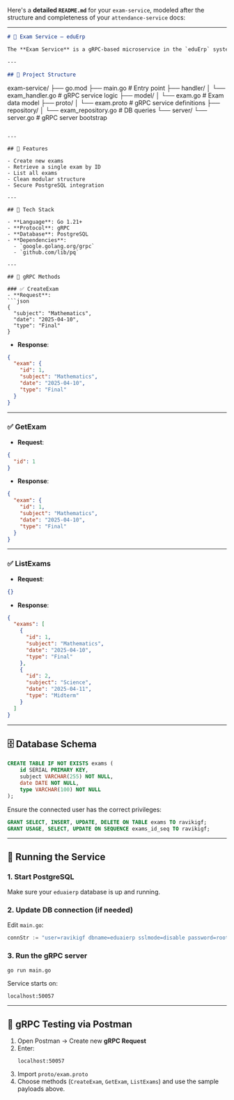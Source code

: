 Here's a **detailed `README.md`** for your `exam-service`, modeled after the structure and completeness of your `attendance-service` docs:

---

```markdown
# 📘 Exam Service – eduErp

The **Exam Service** is a gRPC-based microservice in the `eduErp` system, responsible for managing exam-related data such as exam creation, retrieval, and listing. Built with **Go (Golang)**, it uses **PostgreSQL** for data storage and is structured for maintainability, scalability, and clarity.

---

## 📁 Project Structure

```
exam-service/
├── go.mod
├── main.go                     # Entry point
├── handler/
│   └── exam_handler.go         # gRPC service logic
├── model/
│   └── exam.go                 # Exam data model
├── proto/
│   └── exam.proto              # gRPC service definitions
├── repository/
│   └── exam_repository.go      # DB queries
└── server/
    └── server.go               # gRPC server bootstrap
```

---

## 🧠 Features

- Create new exams
- Retrieve a single exam by ID
- List all exams
- Clean modular structure
- Secure PostgreSQL integration

---

## 🧱 Tech Stack

- **Language**: Go 1.21+
- **Protocol**: gRPC
- **Database**: PostgreSQL
- **Dependencies**:
  - `google.golang.org/grpc`
  - `github.com/lib/pq`

---

## 🔌 gRPC Methods

### ✅ CreateExam
- **Request**:
```json
{
  "subject": "Mathematics",
  "date": "2025-04-10",
  "type": "Final"
}
```
- **Response**:
```json
{
  "exam": {
    "id": 1,
    "subject": "Mathematics",
    "date": "2025-04-10",
    "type": "Final"
  }
}
```

---

### ✅ GetExam
- **Request**:
```json
{
  "id": 1
}
```
- **Response**:
```json
{
  "exam": {
    "id": 1,
    "subject": "Mathematics",
    "date": "2025-04-10",
    "type": "Final"
  }
}
```

---

### ✅ ListExams
- **Request**:
```json
{}
```
- **Response**:
```json
{
  "exams": [
    {
      "id": 1,
      "subject": "Mathematics",
      "date": "2025-04-10",
      "type": "Final"
    },
    {
      "id": 2,
      "subject": "Science",
      "date": "2025-04-11",
      "type": "Midterm"
    }
  ]
}
```

---

## 🗄️ Database Schema

```sql
CREATE TABLE IF NOT EXISTS exams (
    id SERIAL PRIMARY KEY,
    subject VARCHAR(255) NOT NULL,
    date DATE NOT NULL,
    type VARCHAR(100) NOT NULL
);
```

Ensure the connected user has the correct privileges:

```sql
GRANT SELECT, INSERT, UPDATE, DELETE ON TABLE exams TO ravikigf;
GRANT USAGE, SELECT, UPDATE ON SEQUENCE exams_id_seq TO ravikigf;
```

---

## 🚀 Running the Service

### 1. **Start PostgreSQL**
Make sure your `eduaierp` database is up and running.

### 2. **Update DB connection (if needed)**
Edit `main.go`:
```go
connStr := "user=ravikigf dbname=eduaierp sslmode=disable password=root"
```

### 3. **Run the gRPC server**
```bash
go run main.go
```

Service starts on:
```
localhost:50057
```

---

## 🧪 gRPC Testing via Postman

1. Open Postman → Create new **gRPC Request**
2. Enter:
   ```
   localhost:50057
   ```
3. Import `proto/exam.proto`
4. Choose methods (`CreateExam`, `GetExam`, `ListExams`) and use the sample payloads above.

